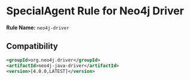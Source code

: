 # SpecialAgent Rule for Neo4j Driver

**Rule Name:** `neo4j-driver`

## Compatibility

```xml
<groupId>org.neo4j.driver</groupId>
<artifactId>neo4j-java-driver</artifactId>
<version>[4.0.0,LATEST]</version>
```